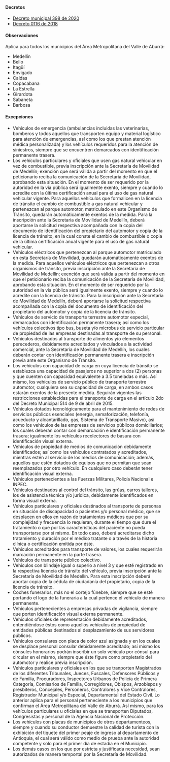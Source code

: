 #### Decretos

- [Decreto municipal 398 de 2020](https://normograma.info/medellin/normograma/docs/pdf/mjd_alcamed_0398_2020.pdf)
- [Decreto 0116 de 2018](https://www.medellin.gov.co/movilidad/jdownloads/Normas/Normatividad/Decretos%20Municipales/2018/decreto_0116_de_2018.pdf)

#### Observaciones

Aplica para todos los municipios del Área Metropolitana del Valle de Aburrá:

- Medellín
- Bello
- Itagüí
- Envigado
- Caldas
- Copacabana
- La Estrella
- Girardota
- Sabaneta
- Barbosa

#### Excepciones

- Vehículos de emergencia (ambulancias incluidas las veterinarias, bomberos y todos aquellos que transporten equipo y material logístico para atención de emergencias, así como los que prestan atención médica personalizada) y los vehículos requeridos para la atención de siniestros, siempre que se encuentren demarcados con identificación permanente trasera.
- Los vehículos particulares y oficiales que usen gas natural vehicular en vez de combustible, previa inscripción ante la Secretaría de Movilidad de Medellín; exención que será válida a partir del momento en que el peticionario reciba la comunicación de la Secretaria de Movilidad, aprobando esta situación. En el momento de ser requerido por la autoridad en la vía pública será igualmente exento, siempre y cuando lo acredite con la última certificación anual para el uso de gas natural vehicular vigente. Para aquellos vehículos que formalicen en la licencia de tránsito el cambio de combustible a gas natural vehicular y pertenezcan al parque automotor, matriculado en este Organismo de Tránsito, quedarán automáticamente exentos de la medida. Para la inscripción ante la Secretaria de Movilidad de Medellín, deberá aportarse la solicitud respectiva acompañada con la copia del documento de identificación del propietario del automotor y copia de la licencia de tránsito, en la cual conste el cambio de combustible o copia de la última certificación anual vigente para el uso de gas natural vehicular.
- Vehículos eléctricos que pertenezcan al parque automotor matriculado en esta Secretaría de Movilidad, quedarán automáticamente exentos de la medida. Para aquellos vehículos eléctricos que pertenezcan a otros organismos de tránsito, previa inscripción ante la Secretaría de Movilidad de Medellín; exención que será válida a partir del momento en que el peticionario reciba la comunicación de la Secretaría de Movilidad, aprobando esta situación. En el momento de ser requerido por la autoridad en la vía pública será igualmente exento, siempre y cuando lo acredite con la licencia de tránsito. Para la inscripción ante la Secretaría de Movilidad de Medellín, deberá aportarse la solicitud respectiva acompañada con la copia del documento de identificación del propietario del automotor y copia de la licencia de tránsito.
- Vehículos de servicio de transporte terrestre automotor especial, demarcados con identificación permanente trasera; así como los vehículos colectivos tipo bus, buseta y/o microbus de servicio particular de propiedad de las empresas destinadas al transporte de su personal.
- Vehículos destinados al transporte de alimentos y/o elementos perecederos, debidamente acreditados y vinculados a la actividad comercial, ante la Secretaría de Movilidad de Medellín, los cuales deberán contar con identificación permanente trasera e inscripción previa ante este Organismo de Tránsito.
- Los vehículos con capacidad de carga en cuya licencia de tránsito se establezca una capacidad de pasajeros no superior a dos (2) personas y que cuenten con capacidad equivalente a 3.5 toneladas o más. Así mismo, los vehículos de servicio público de transporte terrestre automotor, cualquiera sea su capacidad de carga, en ambos casos estarán exentos de la presente medida. Seguirán vigentes las restricciones establecidas para el transporte de carga en el artículo 2do del Decreto Municipal 514 de 9 de abril de 2015.
- Vehículos dotados tecnológicamente para el mantenimiento de redes de servicios públicos esenciales (energía, semaforización, telefonía, acueducto y alcantarillado, gas, Sistema de Transporte Masivo), así como los vehículos de las empresas de servicios públicos domiciliarios; los cuales deberán contar con demarcación e identificación permanente trasera; igualmente los vehículos recolectores de basura con identificación visual externa.
- Vehículos de propiedad de medios de comunicación debidamente identificados; así como los vehículos contratados y acreditados, mientras estén al servicio de los medios de comunicación; además, aquellos que estén dotados de equipos que no permitan que sean reemplazados por otro vehículo. En cualquiero caso deberán tener identificación visual externa.
- Vehículos pertenecientes a las Fuerzas Militares, Policía Nacional e INPEC.
- Vehículos destinados al control del tránsito, las grúas, carros talleres, los de asistencia técnica y/o jurídica, debidamente identificados en forma visual externa.
- Vehículos particulares y oficiales destinados al transporte de personas en situación de discapacidad o pacientes y/o personal médico, que se desplacen en ellos en razón de tratamientos médicos que por su complejidad y frecuencia lo requieran, durante el tiempo que dure el tratamiento o que por las características del paciente no pueda transportarse por sí mismo. En todo caso, deberá acreditarse dicho tratamiento y duración por el médico tratante o a través de la historia clínica o certificación emitida por éste.
- Vehículos acreditados para transporte de valores, los cuales requerirán marcación permanente en la parte trasera.
- Vehículos de transporte público colectivo.
- Vehículos con blindaje igual o superio a nivel 3 y que esté registrado en la respectiva licencia de tránsito del vehículo, previa inscripción ante la Secretaría de Movilidad de Medellín. Para esta inscripción deberá aportar copia de la cédula de ciudadanía del propietario, copia de la licencia de tránsito.
- Coches funerarios, más no el cortejo fúnebre, siempre que se esté portando el logo de la funeraria a la cual pertence el vehículo de manera permanente.
- Vehículos pertenecientes a empresas privadas de vigilancia, siempre que porten identificación visual externa permanente.
- Vehículos oficiales de representación debidamente acreditados, entendiéndose éstos como aquellos vehículos de propiedad de entidades públicas destinados al desplazamiento de sus servidores públicos.
- Vehículos consulares con placa de color azul asignada y en los cuales se desplace personal consular debidamente acreditado; así mismo los cónsules honorarios podrán inscribir un solo vehículo por cónsul para circular en el mismo, siempre que éste figure como propietario del automotor y realice previa inscripción.
- Vehículos particulares y oficiales en los que se tranporten Magistrados de los diferentes Tribunales, Jueces, Fuscales, Defensores Públicos y de Familia, Procuradores, Inspectores Urbanos de Policía de Primera Categoría, Comisarios de Familia, Corregidores, Obispos, Arzobispos y presbíteros, Concejales, Personeros, Contralores y Vice Contralores, Registrador Municipal y/o Especial, Departamental del Estado Civil. Lo anterior aplica para el personal perteneciente a los municipios que confirman el Área Metropilitana del Valle de Aburrá. Así mismo, para los vehículos particulares u oficiales en que se transporten Diputados, Congresistas y personal de la Agencia Nacional de Protección.
- Los vehículos con placas de municipios de otros departamenteos, siempre y cuando su conductor demuestre la calidad de turista con la exhibición del tiquete del primer peaje de ingreso al departamento de Antioquia, el cual será válido como medio de prueba ante la autoridad competente y solo para el primer día de estadía en el Municipio.
- Los demás casos en los que por estricta y justificada necesidad, sean autorizados de manera temportal por la Secretaría de Movilidad.
